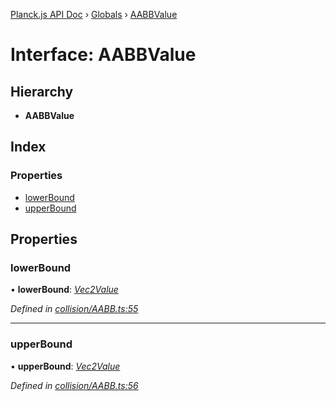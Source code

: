 [Planck.js API Doc](../README.md) › [Globals](../globals.md) › [AABBValue](aabbvalue.md)

# Interface: AABBValue

## Hierarchy

* **AABBValue**

## Index

### Properties

* [lowerBound](aabbvalue.md#lowerbound)
* [upperBound](aabbvalue.md#upperbound)

## Properties

###  lowerBound

• **lowerBound**: *[Vec2Value](vec2value.md)*

*Defined in [collision/AABB.ts:55](https://github.com/shakiba/planck.js/blob/1bc1208/src/collision/AABB.ts#L55)*

___

###  upperBound

• **upperBound**: *[Vec2Value](vec2value.md)*

*Defined in [collision/AABB.ts:56](https://github.com/shakiba/planck.js/blob/1bc1208/src/collision/AABB.ts#L56)*
